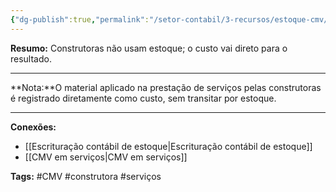 ```yaml
---
{"dg-publish":true,"permalink":"/setor-contabil/3-recursos/estoque-cmv/cmv-em-construtoras/","dgPassFrontmatter":true,"created":"2025-06-05T22:17:41.238-03:00","updated":"2025-06-05T22:26:56.516-03:00"}
---
```



**Resumo:** Construtoras não usam estoque; o custo vai direto para o resultado.

* * *

**Nota:**O material aplicado na prestação de serviços pelas construtoras é registrado diretamente como custo, sem transitar por estoque.

* * *

**Conexões:**

* [[Escrituração contábil de estoque\|Escrituração contábil de estoque]]
* [[CMV em serviços\|CMV em serviços]]

**Tags:** #CMV #construtora #serviços
